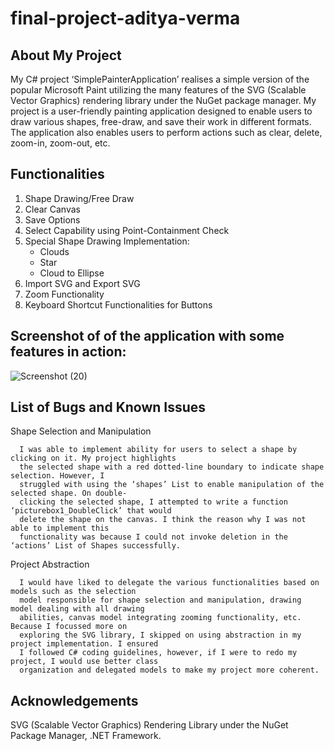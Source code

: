 # final-project-aditya-verma
About My Project
-------------------------------------------------------------------------------------------------
My C# project ‘SimplePainterApplication’ realises a simple version of the popular Microsoft Paint
utilizing the many features of the SVG (Scalable Vector Graphics) rendering library under the
NuGet package manager. My project is a user-friendly painting application designed to enable
users to draw various shapes, free-draw, and save their work in different formats. The application
also enables users to perform actions such as clear, delete, zoom-in, zoom-out, etc. 

Functionalities
-------------------------------------------------------------------------------------------------
1) Shape Drawing/Free Draw
2) Clear Canvas
3) Save Options
4) Select Capability using Point-Containment Check
5) Special Shape Drawing Implementation: 
   - Clouds
   - Star
   - Cloud to Ellipse
6) Import SVG and Export SVG
7) Zoom Functionality
8) Keyboard Shortcut Functionalities for Buttons

Screenshot of of the application with some features in action:
-------------------------------------------------------------------------------------------------

![Screenshot (20)](https://user-images.githubusercontent.com/97848600/234746823-5b62145e-ee5a-4a9e-878f-60bad703a215.png)


List of Bugs and Known Issues
-------------------------------------------------------------------------------------------------
Shape Selection and Manipulation

      I was able to implement ability for users to select a shape by clicking on it. My project highlights
      the selected shape with a red dotted-line boundary to indicate shape selection. However, I
      struggled with using the ‘shapes’ List to enable manipulation of the selected shape. On double-
      clicking the selected shape, I attempted to write a function ‘picturebox1_DoubleClick’ that would
      delete the shape on the canvas. I think the reason why I was not able to implement this
      functionality was because I could not invoke deletion in the ‘actions’ List of Shapes successfully.

Project Abstraction

      I would have liked to delegate the various functionalities based on models such as the selection
      model responsible for shape selection and manipulation, drawing model dealing with all drawing
      abilities, canvas model integrating zooming functionality, etc. Because I focussed more on
      exploring the SVG library, I skipped on using abstraction in my project implementation. I ensured
      I followed C# coding guidelines, however, if I were to redo my project, I would use better class
      organization and delegated models to make my project more coherent.
      
Acknowledgements
-------------------------------------------------------------------------------------------------

SVG (Scalable Vector Graphics) Rendering Library under the NuGet Package Manager, .NET Framework.


